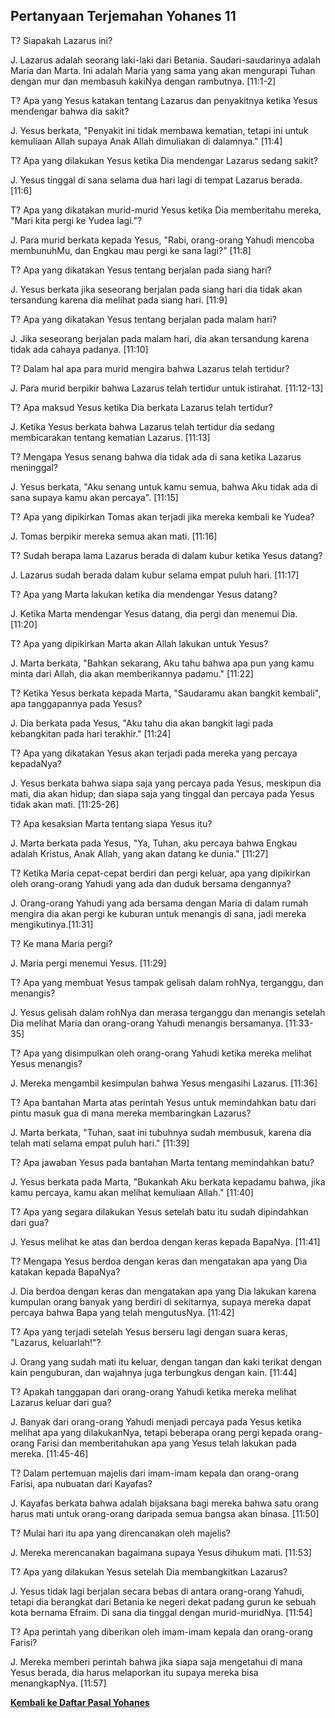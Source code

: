 ## Pertanyaan Terjemahan Yohanes 11 ##

T? Siapakah Lazarus ini?

J. Lazarus adalah seorang laki-laki dari Betania. Saudari-saudarinya adalah Maria dan Marta. Ini adalah Maria yang sama yang akan mengurapi Tuhan dengan mur dan membasuh kakiNya dengan rambutnya. [11:1-2]

T? Apa yang Yesus katakan tentang Lazarus dan penyakitnya ketika Yesus mendengar bahwa dia sakit?

J. Yesus berkata, "Penyakit ini tidak membawa kematian, tetapi ini untuk kemuliaan Allah supaya Anak Allah dimuliakan di dalamnya." [11:4]

T? Apa yang dilakukan Yesus ketika Dia mendengar Lazarus sedang sakit?

J. Yesus tinggal di sana selama dua hari lagi di tempat Lazarus berada. [11:6]

T? Apa yang dikatakan murid-murid Yesus ketika Dia memberitahu mereka, "Mari kita pergi ke Yudea lagi."?

J. Para murid berkata kepada Yesus, "Rabi, orang-orang Yahudi mencoba membunuhMu, dan Engkau mau pergi ke sana lagi?" [11:8]

T? Apa yang dikatakan Yesus tentang berjalan pada siang hari?

J. Yesus berkata jika seseorang berjalan pada siang hari dia tidak akan tersandung karena dia melihat pada siang hari. [11:9]

T? Apa yang dikatakan Yesus tentang berjalan pada malam hari?

J. Jika seseorang berjalan pada malam hari, dia akan tersandung karena tidak ada cahaya padanya. [11:10]

T? Dalam hal apa para murid mengira bahwa Lazarus telah tertidur?

J. Para murid berpikir bahwa Lazarus telah tertidur untuk istirahat. [11:12-13]

T? Apa maksud Yesus ketika Dia berkata Lazarus telah tertidur?

J. Ketika Yesus berkata bahwa Lazarus telah tertidur dia sedang membicarakan tentang kematian Lazarus. [11:13]

T? Mengapa Yesus senang bahwa dia tidak ada di sana ketika Lazarus meninggal?

J. Yesus berkata, "Aku senang untuk kamu semua, bahwa Aku tidak ada di sana supaya kamu akan percaya". [11:15]

T? Apa yang dipikirkan Tomas akan terjadi jika mereka kembali ke Yudea?

J. Tomas berpikir mereka semua akan mati. [11:16]

T? Sudah berapa lama Lazarus berada di dalam kubur ketika Yesus datang?

J. Lazarus sudah berada dalam kubur selama empat puluh hari. [11:17]

T? Apa yang Marta lakukan ketika dia mendengar Yesus datang?

J. Ketika Marta mendengar Yesus datang, dia pergi dan menemui Dia. [11:20]

T? Apa yang dipikirkan Marta akan Allah lakukan untuk Yesus?

J. Marta berkata, "Bahkan sekarang, Aku tahu bahwa apa pun yang kamu minta dari Allah, dia akan memberikannya padamu." [11:22]

T? Ketika Yesus berkata kepada Marta, "Saudaramu akan bangkit kembali", apa tanggapannya pada Yesus?

J. Dia berkata pada Yesus, "Aku tahu dia akan bangkit lagi pada kebangkitan pada hari terakhir." [11:24]

T? Apa yang dikatakan Yesus akan terjadi pada mereka yang percaya kepadaNya?

J. Yesus berkata bahwa siapa saja yang percaya pada Yesus, meskipun dia mati, dia akan hidup; dan siapa saja yang tinggal dan percaya pada Yesus tidak akan mati. [11:25-26]

T? Apa kesaksian Marta tentang siapa Yesus itu?

J. Marta berkata pada Yesus, "Ya, Tuhan, aku percaya bahwa Engkau adalah Kristus, Anak Allah, yang akan datang ke dunia." [11:27]

T? Ketika Maria cepat-cepat berdiri dan pergi keluar, apa yang dipikirkan oleh orang-orang Yahudi yang ada dan duduk bersama dengannya?

J. Orang-orang Yahudi yang ada bersama dengan Maria di dalam rumah mengira dia akan pergi ke kuburan untuk menangis di sana, jadi mereka mengikutinya.[11:31]

T? Ke mana Maria pergi?

J. Maria pergi menemui Yesus. [11:29]

T? Apa yang membuat Yesus tampak gelisah dalam rohNya, terganggu, dan menangis?

J. Yesus gelisah dalam rohNya dan merasa terganggu dan menangis setelah Dia melihat Maria dan orang-orang Yahudi menangis bersamanya. [11:33-35]

T? Apa yang disimpulkan oleh orang-orang Yahudi ketika mereka melihat Yesus menangis?

J. Mereka mengambil kesimpulan bahwa Yesus mengasihi Lazarus. [11:36]

T? Apa bantahan Marta atas perintah Yesus untuk memindahkan batu dari pintu masuk gua di mana mereka membaringkan Lazarus?

J. Marta berkata, "Tuhan, saat ini tubuhnya sudah membusuk, karena dia telah mati selama empat puluh hari." [11:39]

T? Apa jawaban Yesus pada bantahan Marta tentang memindahkan batu?

J. Yesus berkata pada Marta, "Bukankah Aku berkata kepadamu bahwa, jika kamu percaya, kamu akan melihat kemuliaan Allah." [11:40]

T? Apa yang segara dilakukan Yesus setelah batu itu sudah dipindahkan dari gua?

J. Yesus melihat ke atas dan berdoa dengan keras kepada BapaNya. [11:41]

T? Mengapa Yesus berdoa dengan keras dan mengatakan apa yang Dia katakan kepada BapaNya?

J. Dia berdoa dengan keras dan mengatakan apa yang Dia lakukan karena kumpulan orang banyak yang berdiri di sekitarnya, supaya mereka dapat percaya bahwa Bapa yang telah mengutusNya. [11:42]

T? Apa yang terjadi setelah Yesus berseru lagi dengan suara keras, "Lazarus, keluarlah!"?

J. Orang yang sudah mati itu keluar, dengan tangan dan kaki terikat dengan kain penguburan, dan wajahnya juga terbungkus dengan kain. [11:44]

T? Apakah tanggapan dari orang-orang Yahudi ketika mereka melihat Lazarus keluar dari gua?

J. Banyak dari orang-orang Yahudi menjadi percaya pada Yesus ketika melihat apa yang dilakukanNya, tetapi beberapa orang pergi kepada orang-orang Farisi dan memberitahukan apa yang Yesus telah lakukan pada mereka. [11:45-46]

T? Dalam pertemuan majelis dari imam-imam kepala dan orang-orang Farisi, apa nubuatan dari Kayafas?

J. Kayafas berkata bahwa adalah bijaksana bagi mereka bahwa satu orang harus mati untuk orang-orang daripada semua bangsa akan binasa. [11:50]

T? Mulai hari itu apa yang direncanakan oleh majelis?

J. Mereka merencanakan bagaimana supaya Yesus dihukum mati. [11:53]

T? Apa yang dilakukan Yesus setelah Dia membangkitkan Lazarus?

J. Yesus tidak lagi berjalan secara bebas di antara orang-orang Yahudi, tetapi dia berangkat dari Betania ke negeri dekat padang gurun ke sebuah kota bernama Efraim. Di sana dia tinggal dengan murid-muridNya. [11:54]

T? Apa perintah yang diberikan oleh imam-imam kepala dan orang-orang Farisi?

J. Mereka memberi perintah bahwa jika siapa saja mengetahui di mana Yesus berada, dia harus melaporkan itu supaya mereka bisa menangkapNya. [11:57]

__[Kembali ke Daftar Pasal Yohanes](./)__

